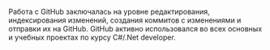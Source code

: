 Работа с GitHub заключалась на уровне редактирования, индексирования изменений, создания коммитов с изменениями и отправки их на GitHub.
GitHub активно использовался во всех основных и учебных проектах по курсу C#/.Net developer.
